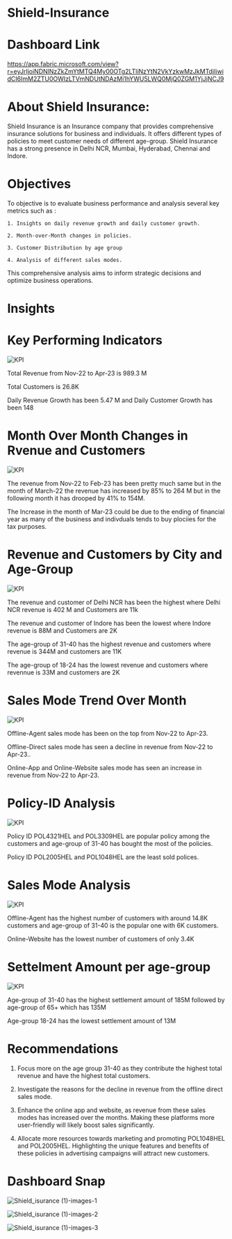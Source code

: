 # Shield-Insurance

# Dashboard Link
https://app.fabric.microsoft.com/view?r=eyJrIjoiNDNlNzZkZmYtMTQ4My00OTg2LTliNzYtN2VkYzkwMzJkMTdjIiwidCI6ImM2ZTU0OWIzLTVmNDUtNDAzMi1hYWU5LWQ0MjQ0ZGM1YjJjNCJ9

# About Shield Insurance:
Shield Insurance is an Insurance company that provides comprehensive insurance solutions for business and individuals. It offers different types of policies to meet customer needs of different age-group. Shield Insurance has a strong presence in Delhi NCR, Mumbai, Hyderabad, Chennai and Indore.

# Objectives 
To objective is to evaluate business performance and analysis several key metrics such as : 

    1. Insights on daily revenue growth and daily customer growth.
    
    2. Month-over-Month changes in policies.
    
    3. Customer Distribution by age group 
    
    4. Analysis of different sales modes.
    
This comprehensive analysis aims to inform strategic decisions and optimize business operations.

# Insights
# Key Performing Indicators 
![KPI](https://github.com/user-attachments/assets/bea7c73c-40a7-437e-a69f-b7c2178b54ff)

Total Revenue from Nov-22 to Apr-23 is 989.3 M

Total Customers is 26.8K

Daily Revenue Growth has been 5.47 M and Daily Customer Growth has been 148


# Month Over Month Changes in Rvenue and Customers
![KPI](https://github.com/user-attachments/assets/e02c461b-273d-48b4-b3d4-20f218954e9f)

The revenue from Nov-22 to Feb-23 has been pretty much same but in the month of March-22 the revenue has increased by 85% to 264 M but in the following month it has drooped by 41% to 154M.

The Increase in the month of Mar-23 could be due to the ending of financial year as many of the business and indivduals tends to buy plociies for the tax purposes.

# Revenue and Customers by City and Age-Group
![KPI](https://github.com/user-attachments/assets/ecc2fd49-eefb-4b53-9e87-a44105997d8c)

The revenue and customer of Delhi NCR has been the highest where Delhi NCR revenue is 402 M and Customers are 11k

The revenue and customer of Indore has been the lowest where Indore revenue is 88M and Customers are 2K

The age-group of 31-40 has the highest revenue and customers where revenue is 344M and customers are 11K

The age-group of 18-24 has the lowest revenue and customers where revennue is 33M and customers are 2K

# Sales Mode Trend Over Month
![KPI](https://github.com/user-attachments/assets/4e1880e6-75d9-4289-8b22-bb774b6be906)

Offline-Agent sales mode has been on the top from Nov-22 to Apr-23.

Offline-Direct sales mode has seen a decline in revenue from  Nov-22 to Apr-23..

Online-App and Online-Website sales mode has seen an increase in revenue from Nov-22 to Apr-23.

# Policy-ID Analysis
![KPI](https://github.com/user-attachments/assets/509ee9a4-7b64-4902-8b07-ca9af5b1a947)

Policy ID POL4321HEL and POL3309HEL are popular policy among the customers and age-group of 31-40 has bought the most of the policies.

Policy ID POL2005HEL and POL1048HEL are the least sold polices.

# Sales Mode Analysis
![KPI](https://github.com/user-attachments/assets/3743247d-1098-4cc7-8b8c-50401869b9c5)

Offline-Agent has the highest number of customers with around 14.8K customers and age-group of 31-40 is the popular one with 6K customers.

Online-Website has the lowest number of customers of only 3.4K

# Settelment Amount per age-group
![KPI](https://github.com/user-attachments/assets/2db8028f-994b-4398-8b51-6f7f1fa491c6)

Age-group of 31-40 has the highest settlement amount of 185M followed by age-group of 65+ which has 135M

Age-group 18-24 has the lowest settlement amount of 13M

# Recommendations
1. Focus more on the age group 31-40 as they contribute the highest total revenue and have the highest total customers.

2. Investigate the reasons for the decline in revenue from the offline direct sales mode.

3. Enhance the online app and website, as revenue from these sales modes has increased over the months. Making these platforms more user-friendly will likely boost sales significantly.

4. Allocate more resources towards marketing and promoting POL1048HEL and POL2005HEL. Highlighting the unique features and benefits of these policies in advertising campaigns will attract new customers.

# Dashboard Snap
![Shield_isurance (1)-images-1](https://github.com/user-attachments/assets/a72aa0a2-6701-4e66-ace2-824c0c86faa7)

![Shield_isurance (1)-images-2](https://github.com/user-attachments/assets/6bfcc3e7-872d-4a7d-b7c4-039019a7472c)

![Shield_isurance (1)-images-3](https://github.com/user-attachments/assets/55308a08-b3cb-4dea-9e7b-85e6b5e12374)













